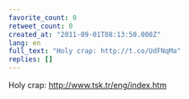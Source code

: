 ```yaml
---
favorite_count: 0
retweet_count: 0
created_at: "2011-09-01T08:13:50.000Z"
lang: en
full_text: "Holy crap: http://t.co/UdFNqMa"
replies: []
---
```


Holy crap: <http://www.tsk.tr/eng/index.htm>
